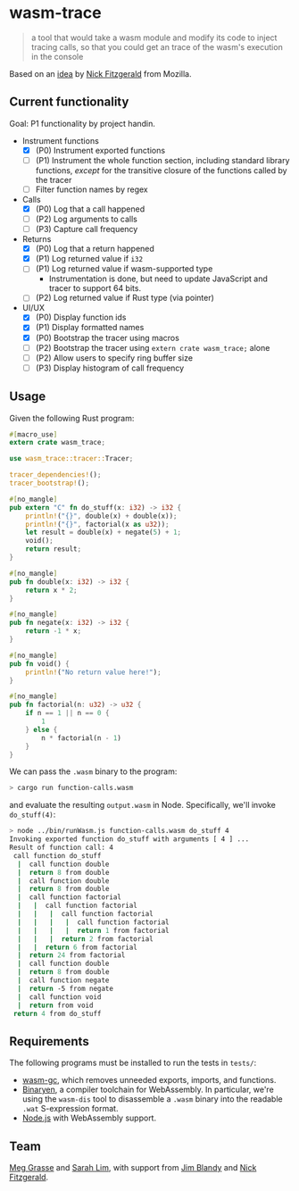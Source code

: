 # wasm-trace

> a tool that would take a wasm module and modify its code to inject tracing calls, so that you could get an trace of the wasm's execution in the console

Based on an [idea](https://gist.github.com/fitzgen/34073d61f2c358f2b35038fa263b74a3) by [Nick Fitzgerald](https://github.com/fitzgen) from Mozilla.

## Current functionality

Goal: P1 functionality by project handin.

- Instrument functions
  - [x] (P0) Instrument exported functions
  - [ ] (P1) Instrument the whole function section, including standard library functions, *except* for the transitive closure of the functions called by the tracer
  - [ ] Filter function names by regex
- Calls
  - [x] (P0) Log that a call happened
  - [ ] (P2) Log arguments to calls
  - [ ] (P3) Capture call frequency
- Returns
  - [x] (P0) Log that a return happened
  - [x] (P1) Log returned value if `i32`
  - [ ] (P1) Log returned value if wasm-supported type
    - Instrumentation is done, but need to update JavaScript and tracer to support 64 bits.
  - [ ] (P2) Log returned value if Rust type (via pointer)
- UI/UX
  - [x] (P0) Display function ids
  - [x] (P1) Display formatted names
  - [x] (P0) Bootstrap the tracer using macros
  - [ ] (P2) Bootstrap the tracer using `extern crate wasm_trace;` alone
  - [ ] (P2) Allow users to specify ring buffer size
  - [ ] (P3) Display histogram of call frequency

## Usage

Given the following Rust program:

```rust
#[macro_use]
extern crate wasm_trace;

use wasm_trace::tracer::Tracer;

tracer_dependencies!();
tracer_bootstrap!();

#[no_mangle]
pub extern "C" fn do_stuff(x: i32) -> i32 {
    println!("{}", double(x) + double(x));
    println!("{}", factorial(x as u32));
    let result = double(x) + negate(5) + 1;
    void();
    return result;
}

#[no_mangle]
pub fn double(x: i32) -> i32 {
    return x * 2;
}

#[no_mangle]
pub fn negate(x: i32) -> i32 {
    return -1 * x;
}

#[no_mangle]
pub fn void() {
    println!("No return value here!");
}

#[no_mangle]
pub fn factorial(n: u32) -> u32 {
    if n == 1 || n == 0 {
        1
    } else {
        n * factorial(n - 1)
    }
}
```

We can pass the `.wasm` binary to the program:
```sh
> cargo run function-calls.wasm
```
and evaluate the resulting `output.wasm` in Node. Specifically, we'll invoke `do_stuff(4)`:
```sh
> node ../bin/runWasm.js function-calls.wasm do_stuff 4
Invoking exported function do_stuff with arguments [ 4 ] ...
Result of function call: 4
 call function do_stuff
  |  call function double
  |  return 8 from double
  |  call function double
  |  return 8 from double
  |  call function factorial
  |   |  call function factorial
  |   |   |  call function factorial
  |   |   |   |  call function factorial
  |   |   |   |  return 1 from factorial
  |   |   |  return 2 from factorial
  |   |  return 6 from factorial
  |  return 24 from factorial
  |  call function double
  |  return 8 from double
  |  call function negate
  |  return -5 from negate
  |  call function void
  |  return from void
 return 4 from do_stuff
```

## Requirements

The following programs must be installed to run the tests in `tests/`:

- [wasm-gc](https://github.com/alexcrichton/wasm-gc), which removes
unneeded exports, imports, and functions.
- [Binaryen](https://github.com/WebAssembly/binaryen/), a compiler
toolchain for WebAssembly. In particular, we're using the `wasm-dis`
tool to disassemble a `.wasm` binary into the readable `.wat` S-expression format.
- [Node.js](https://nodejs.org/) with WebAssembly support.

## Team

[Meg Grasse](http://github.com/meggrasse) and [Sarah Lim](http://github.com/sarahlim), with support from [Jim Blandy](https://github.com/jimblandy) and [Nick Fitzgerald](https://github.com/fitzgen).
